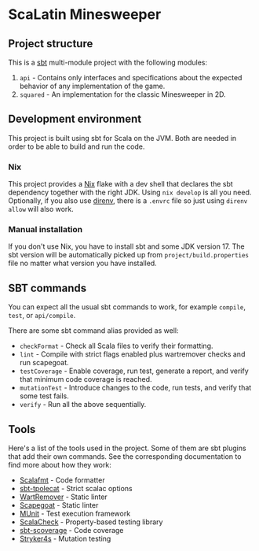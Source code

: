 # ScaLatin Minesweeper

## Project structure

This is a [sbt](https://www.scala-sbt.org/) multi-module project with the following modules:
1. `api` - Contains only interfaces and specifications about the expected behavior of any
   implementation of the game.
2. `squared` - An implementation for the classic Minesweeper in 2D.

## Development environment

This project is built using sbt for Scala on the JVM. Both are needed in order to be able to build 
and run the code.

### Nix

This project provides a [Nix](https://nixos.org/) flake with a dev shell that declares the sbt 
dependency together with the right JDK. Using `nix develop` is all you need.
Optionally, if you also use [direnv](https://direnv.net/), there is a `.envrc` file so just using 
`direnv allow` will also work.

### Manual installation

If you don't use Nix, you have to install sbt and some JDK version 17. The sbt version will be 
automatically picked up from `project/build.properties` file no matter what version you have
installed.

## SBT commands

You can expect all the usual sbt commands to work, for example `compile`, `test`, or `api/compile`.

There are some sbt command alias provided as well:
- `checkFormat` - Check all Scala files to verify their formatting.
- `lint` - Compile with strict flags enabled plus wartremover checks and run scapegoat.
- `testCoverage` - Enable coverage, run test, generate a report, and verify that minimum code coverage
  is reached.
- `mutationTest` - Introduce changes to the code, run tests, and verify that some test fails.
- `verify` - Run all the above sequentially.

## Tools

Here's a list of the tools used in the project. Some of them are sbt plugins that add their own
commands. See the corresponding documentation to find more about how they work:
- [Scalafmt](https://scalameta.org/scalafmt/docs/installation.html#sbt) - Code formatter
- [sbt-tpolecat](https://github.com/typelevel/sbt-tpolecat) - Strict scalac options
- [WartRemover](https://www.wartremover.org/doc/install-setup.html) - Static linter
- [Scapegoat](https://github.com/scapegoat-scala/sbt-scapegoat) - Static linter
- [MUnit](https://scalameta.org/munit/) - Test execution framework
- [ScalaCheck](https://scalacheck.org) - Property-based testing library
- [sbt-scoverage](https://github.com/scoverage/sbt-scoverage) - Code coverage
- [Stryker4s](https://stryker-mutator.io/docs/stryker4s/getting-started/) - Mutation testing
